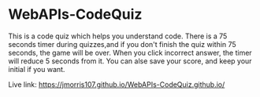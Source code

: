 # WebAPIs-CodeQuiz

This is a code quiz which helps you understand code.
There is a 75 seconds timer during quizzes,and if you don't finish the quiz within 75 seconds, the game will be over.
When you click incorrect answer, the timer will reduce 5 seconds from it.
You can alse save your score, and keep your initial if you want.


Live link:  https://jmorris107.github.io/WebAPIs-CodeQuiz.github.io/

